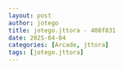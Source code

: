 ```yaml
---
layout: post
author: jotego
title: jotego.jttora - 408f831
date: 2025-04-04
categories: [Arcade, jttora]
tags: [jotego.jttora]
---
```


